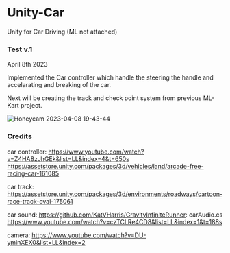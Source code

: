# Unity-Car
Unity for Car Driving (ML not attached)

<h3> Test v.1</h3>
April 8th 2023 
 
Implemented the Car controller which handle the steering the handle and accelarating and breaking of the car. 

Next will be creating the track and check point system from previous ML-Kart project.


![Honeycam 2023-04-08 19-43-44](https://user-images.githubusercontent.com/54969114/230747072-8f3bbc68-3fbd-4d44-9738-9bfe7c196b5e.gif)

<h3> Credits </h3>

 car controller:
 https://www.youtube.com/watch?v=Z4HA8zJhGEk&list=LL&index=4&t=650s
 https://assetstore.unity.com/packages/3d/vehicles/land/arcade-free-racing-car-161085

 car track:
 https://assetstore.unity.com/packages/3d/environments/roadways/cartoon-race-track-oval-175061

 car sound:
 https://github.com/KatVHarris/GravityInfiniteRunner: carAudio.cs
 https://www.youtube.com/watch?v=czTCLRe4CD8&list=LL&index=1&t=188s

 camera: 
 https://www.youtube.com/watch?v=DU-yminXEX0&list=LL&index=2
